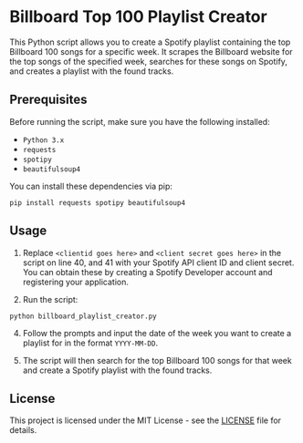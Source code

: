 # Billboard Top 100 Playlist Creator

This Python script allows you to create a Spotify playlist containing the top Billboard 100 songs for a specific week. It scrapes the Billboard website for the top songs of the specified week, searches for these songs on Spotify, and creates a playlist with the found tracks.

## Prerequisites

Before running the script, make sure you have the following installed:

- `Python 3.x`
- `requests`
- `spotipy`
- `beautifulsoup4`

You can install these dependencies via pip: 
```
pip install requests spotipy beautifulsoup4
``````

## Usage

1. Replace `<clientid goes here>` and `<client secret goes here>` in the script on line 40, and 41 with your Spotify API client ID and client secret. You can obtain these by creating a Spotify Developer account and registering your application.

3. Run the script:

```
python billboard_playlist_creator.py
```

4. Follow the prompts and input the date of the week you want to create a playlist for in the format `YYYY-MM-DD`.

5. The script will then search for the top Billboard 100 songs for that week and create a Spotify playlist with the found tracks.

## License

This project is licensed under the MIT License - see the [LICENSE](https://github.com/ashjorda/100-Days-Of-Code/blob/master/LICENSE) file for details.
